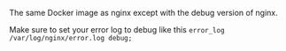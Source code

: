 The same Docker image as nginx except with the debug version of nginx.

Make sure to set your error log to debug like this `error_log /var/log/nginx/error.log debug;`

